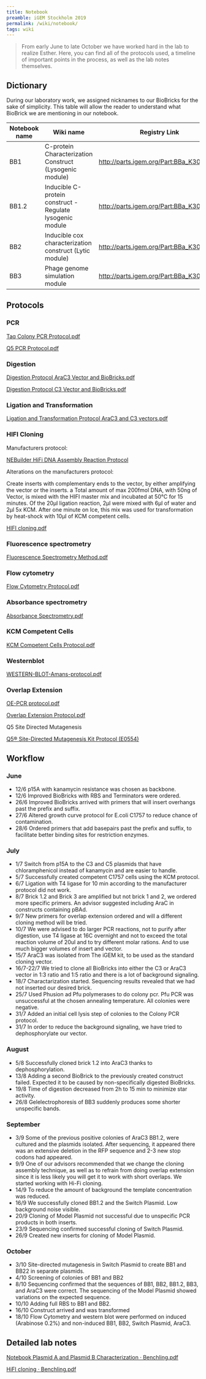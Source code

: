 ```yaml
---
title: Notebook
preamble: iGEM Stockholm 2019
permalink: /wiki/notebook/
tags: wiki
---
```


> From early June to late October we have worked hard in the lab to realize Esther. Here, you can find all of the protocols used, a timeline of important points in the process, as well as the lab notes themselves.

## Dictionary

During our laboratory work, we assigned nicknames to our BioBricks for the sake of simplicity. This table will allow the reader to understand what BioBrick we are mentioning in our notebook.

| Notebook name | Wiki name                                                 | Registry Link                           |
| ------------- | --------------------------------------------------------- | --------------------------------------- |
| BB1           | C-protein Characterization Construct (Lysogenic module)   | http://parts.igem.org/Part:BBa_K3024004 |
| BB1.2         | Inducible C-protein construct - Regulate lysogenic module | http://parts.igem.org/Part:BBa_K3024009 |
| BB2           | Inducible cox characterization construct (Lytic module)   | http://parts.igem.org/Part:BBa_K3024011 |
| BB3           | Phage genome simulation module                            | http://parts.igem.org/Part:BBa_K3024012 |

## Protocols

### PCR

[Taq Colony PCR Protocol.pdf](https://www.notion.so/43f62212507445a992050f386b8c1095#0990c9f567824b41b3fc21ff56a4f17e)

[Q5 PCR Protocol.pdf](https://www.notion.so/43f62212507445a992050f386b8c1095#acb95051e2e54fe68f55c823642a0cf5)

### Digestion

[Digestion Protocol AraC3 Vector and BioBricks.pdf](https://www.notion.so/43f62212507445a992050f386b8c1095#e33081c8021a46aab639f4b541ac0f4b)

[Digestion Protocol C3 Vector and BioBricks.pdf](https://www.notion.so/43f62212507445a992050f386b8c1095#0835733b696c42a28fe2d4376111dc5d)

### Ligation and Transformation

[Ligation and Transformation Protocol AraC3 and C3 vectors.pdf](https://www.notion.so/43f62212507445a992050f386b8c1095#d6a8404d4f0e46339aa263380b2beb89)

### HIFI Cloning

Manufacturers protocol:

[NEBuilder HiFi DNA Assembly Reaction Protocol](https://international.neb.com/protocols/2014/11/26/nebuilder-hifi-dna-assembly-reaction-protocol)

Alterations on the manufacturers protocol:

Create inserts with complementary ends to the vector, by either amplifying the vector or the inserts. a Total amount of max 200fmol DNA, with 50ng of Vector, is mixed with the HIFI master mix and incubated at 50°C for 15 minutes. Of the 20µl ligation reaction, 2µl were mixed with 6µl of water and 2µl 5x KCM. After one minute on Ice, this mix was used for transformation by heat-shock with 10µl of KCM competent cells.

[HIFI cloning.pdf](https://www.notion.so/43f62212507445a992050f386b8c1095#629d112231354c7fbcc17f2f6b5032bf)

### Fluorescence spectrometry

[Fluorescence Spectrometry Method.pdf](https://www.notion.so/43f62212507445a992050f386b8c1095#194d585bda674cac9686cb525905c51f)

### Flow cytometry

[Flow Cytometry Protocol.pdf](https://www.notion.so/43f62212507445a992050f386b8c1095#14e32e9104a849429f99f61ca4ca21da)

### Absorbance spectrometry

[Absorbance Spectrometry.pdf](https://www.notion.so/43f62212507445a992050f386b8c1095#1e1f275b5c914b03b5e6033de7babdca)

### KCM Competent Cells

[KCM Competent Cells Protocol.pdf](https://www.notion.so/43f62212507445a992050f386b8c1095#499afaa82e6148e6b6ddb1254ce206b7)

### Westernblot

[WESTERN-BLOT-Amans-protocol.pdf](https://www.notion.so/43f62212507445a992050f386b8c1095#f7bcb8f4770f481a890c96fcfdc13ce7)

### Overlap Extension

[OE-PCR protocol.pdf](https://www.notion.so/43f62212507445a992050f386b8c1095#cdb71d9b40764019a5f05b54d6022e5c)

[Overlap Extension Protocol.pdf](https://www.notion.so/43f62212507445a992050f386b8c1095#bd2aba113c0848cbaf2d18853d9e4f6e)

Q5 Site Directed Mutagenesis

[Q5® Site-Directed Mutagenesis Kit Protocol (E0554)](https://international.neb.com/protocols/2013/01/26/q5-site-directed-mutagenesis-kit-protocol-e0554)

## Workflow

### June

-   12/6 p15A with kanamycin resistance was chosen as backbone.
-   12/6 Improved BioBricks with RBS and Terminators were ordered.
-   26/6 Improved BioBricks arrived with primers that will insert overhangs past the prefix and suffix.
-   27/6 Altered growth curve protocol for E.coli C1757 to reduce chance of contamination.
-   28/6 Ordered primers that add basepairs past the prefix and suffix, to facilitate better binding sites for restriction enzymes.

### July

-   1/7 Switch from p15A to the C3 and C5 plasmids that have chloramphenicol instead of kanamycin and are easier to handle.
-   5/7 Successfully created competent C1757 cells using the KCM protocol.
-   6/7 Ligation with T4 ligase for 10 min according to the manufacturer protocol did not work.
-   8/7 Brick 1.2 and Brick 3 are amplified but not brick 1 and 2, we ordered more specific primers. An advisor suggested including AraC in constructs containing pBAd.
-   9/7 New primers for overlap extension ordered and will a different cloning method will be tried.
-   10/7 We were advised to do larger PCR reactions, not to purify after digestion, use T4 ligase at 16C overnight and not to exceed the total reaction volume of 20ul and to try different molar rations. And to use much bigger volumes of insert and vector.
-   15/7 AraC3 was isolated from The iGEM kit, to be used as the standard cloning vector.
-   16/7-22/7 We tried to clone all BioBricks into either the C3 or AraC3 vector in 1:3 ratio and 1:5 ratio and there is a lot of background signaling.
-   18/7 Charactarization started. Sequencing results revealed that we had not inserted our desired brick.
-   25/7 Used Phusion ad Pfu polymerases to do colony pcr. Pfu PCR was unsuccessful at the chosen annealing temperature. All colonies were negative.
-   31/7 Added an initial cell lysis step of colonies to the Colony PCR protocol.
-   31/7 In order to reduce the background signaling, we have tried to dephosphorylate our vector.

### August

-   5/8 Successfully cloned brick 1.2 into AraC3 thanks to dephosphorylation.
-   13/8 Adding a second BioBrick to the previously created construct failed. Expected it to be caused by non-specifically digested BioBricks.
-   19/8 Time of digestion decreased from 2h to 15 min to minimize star activity.
-   26/8 Gelelectrophoresis of BB3 suddenly produces some shorter unspecific bands.

### September

-   3/9 Some of the previous positive colonies of AraC3 BB1.2, were cultured and the plasmids isolated. After sequencing, it appeared there was an extensive deletion in the RFP sequence and 2-3 new stop codons had appeared.
-   9/9 One of our advisors recommended that we change the cloning assembly technique, as well as to refrain from doing overlap extension since it is less likely you will get it to work with short overlaps. We started working with Hi-Fi cloning.
-   14/9 To reduce the amount of background the template concentration was reduced.
-   16/9 We successfully cloned BB1.2 and the Switch Plasmid. Low background noise visible.
-   20/9 Cloning of Model Plasmid not successful due to unspecific PCR products in both inserts.
-   23/9 Sequencing confirmed successful cloning of Switch Plasmid.
-   26/9 Created new inserts for cloning of Model Plasmid.

### October

-   3/10 Site-directed mutagenesis in Switch Plasmid to create BB1 and BB22 in separate plasmids.
-   4/10 Screening of colonies of BB1 and BB2
-   8/10 Sequencing confirmed that the sequences of BB1, BB2, BB1.2, BB3, and AraC3 were correct. The sequencing of the Model Plasmid showed variations on the expected sequence.
-   10/10 Adding full RBS to BB1 and BB2.
-   16/10 Construct arrived and was transformed
-   18/10 Flow Cytometry and western blot were performed on induced (Arabinose 0.2%) and non-induced BB1, BB2, Switch Plasmid, AraC3.

## Detailed lab notes

[Notebook Plasmid A and Plasmid B Characterization · Benchling.pdf](https://www.notion.so/43f62212507445a992050f386b8c1095#1919fc859a384d008d658514339258cd)

[HiFI cloning · Benchling.pdf](https://www.notion.so/43f62212507445a992050f386b8c1095#6abf216bd73c4168ac9463447f234ef8)

[](https://www.notion.so/43f62212507445a992050f386b8c1095#874a391e490e450a8c6f764b9a081b98)
